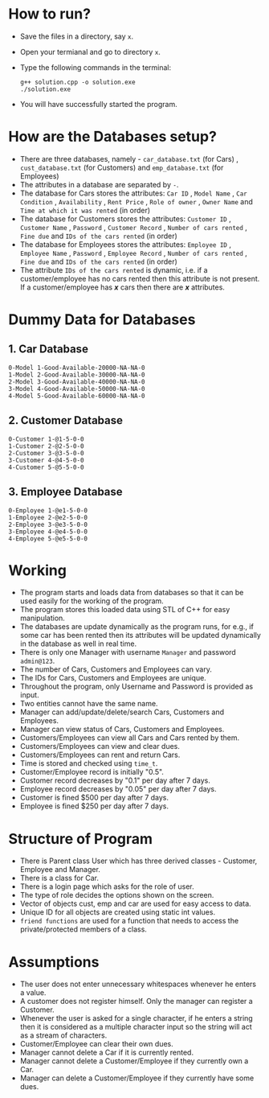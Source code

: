 <h1>How to run?</h1>

- Save the files in a directory, say `x`.
- Open your termianal and go to directory `x`.
- Type the following commands in the terminal:
  
  ```
  g++ solution.cpp -o solution.exe
  ./solution.exe
  ```
- You will have successfully started the program.

<h1>How are the Databases setup?</h1>

- There are three databases, namely - `car_database.txt` (for Cars) , `cust_database.txt` (for Customers) and `emp_database.txt` (for Employees)
- The attributes in a database are separated by `-`.
- The database for Cars stores the attributes: `Car ID` , `Model Name` , `Car Condition` , `Availability` , `Rent Price` , `Role of owner` , `Owner Name` and `Time at which it was rented` (in order)
- The database for Customers stores the attributes: `Customer ID` , `Customer Name` , `Password` , `Customer Record` , `Number of cars rented` , `Fine due` and `IDs of the cars rented` (in order)
- The database for Employees stores the attributes: `Employee ID` , `Employee Name` , `Password` , `Employee Record` , `Number of cars rented` , `Fine due` and `IDs of the cars rented` (in order)
- The attribute `IDs of the cars rented` is dynamic, i.e. if a customer/employee has no cars rented then this attribute is not present. If a customer/employee has ***x*** cars then there are ***x*** attributes.

<h1>Dummy Data for Databases</h1>

<h2>1. Car Database</h2>

```
0-Model 1-Good-Available-20000-NA-NA-0
1-Model 2-Good-Available-30000-NA-NA-0
2-Model 3-Good-Available-40000-NA-NA-0
3-Model 4-Good-Available-50000-NA-NA-0
4-Model 5-Good-Available-60000-NA-NA-0
```

<h2>2. Customer Database</h2>

```
0-Customer 1-@1-5-0-0
1-Customer 2-@2-5-0-0
2-Customer 3-@3-5-0-0
3-Customer 4-@4-5-0-0
4-Customer 5-@5-5-0-0
```

<h2>3. Employee Database</h2>

```
0-Employee 1-@e1-5-0-0
1-Employee 2-@e2-5-0-0
2-Employee 3-@e3-5-0-0
3-Employee 4-@e4-5-0-0
4-Employee 5-@e5-5-0-0
```

<h1>Working</h1>

- The program starts and loads data from databases so that it can be used easily for the working of the program.
- The program stores this loaded data using STL of C++ for easy manipulation.
- The databases are update dynamically as the program runs, for e.g., if some car has been rented then its attributes will be updated dynamically in the database as well in real time.
- There is only one Manager with username `Manager` and password `admin@123`.
- The number of Cars, Customers and Employees can vary.
- The IDs for Cars, Customers and Employees are unique.
- Throughout the program, only Username and Password is provided as input.
- Two entities cannot have the same name.
- Manager can add/update/delete/search Cars, Customers and Employees.
- Manager can view status of Cars, Customers and Employees.
- Customers/Employees can view all Cars and Cars rented by them.
- Customers/Employees can view and clear dues.
- Customers/Employees can rent and return Cars.
- Time is stored and checked using `time_t`.
- Customer/Employee record is initially "0.5".
- Customer record decreases by "0.1" per day after 7 days.
- Employee record decreases by "0.05" per day after 7 days.
- Customer is fined $500 per day after 7 days.
- Employee is fined $250 per day after 7 days.

<h1>Structure of Program</h1>

- There is Parent class User which has three derived classes - Customer, Employee and Manager.
- There is a class for Car.
- There is a login page which asks for the role of user.
- The type of role decides the options shown on the screen.
- Vector of objects cust, emp and car are used for easy access to data.
- Unique ID for all objects are created using static int values.
- `friend functions` are used for a function that needs to access the private/protected members of a class.

<h1>Assumptions</h1>

- The user does not enter unnecessary whitespaces whenever he enters a value.
- A customer does not register himself. Only the manager can register a Customer.
- Whenever the user is asked for a single character, if he enters a string then it is considered as a multiple character input so the string will act as a stream of characters.
- Customer/Employee can clear their own dues.
- Manager cannot delete a Car if it is currently rented.
- Manager cannot delete a Customer/Employee if they currently own a Car.
- Manager can delete a Customer/Employee if they currently have some dues.
